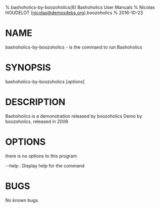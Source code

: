 % bashoholics-by-boozoholics(6) Bashoholics User Manuals
% Nicolas HOUDELOT (nicolas@demosdebs.org),boozoholics
% 2016-10-23

# NAME
bashoholics-by-boozoholics - is the command to run Bashoholics 

# SYNOPSIS
bashoholics-by-boozoholics [*options*]

# DESCRIPTION
Bashoholics  is a demonstration released by boozoholics
Demo by boozoholics, released in 2006

# OPTIONS
there is no options to this program

\--help
:   Display help for the command

# BUGS
No known bugs.
